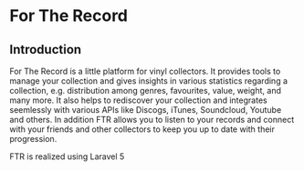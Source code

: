 # For The Record

## Introduction

For The Record is a little platform for vinyl collectors. It provides tools to manage your collection and gives insights in various statistics regarding a collection, e.g. distribution among genres, favourites, value, weight, and many more. It also helps to rediscover your collection and integrates seemlessly with various APIs like Discogs, iTunes, Soundcloud, Youtube and others. In addition FTR allows you to listen to your records and connect with your friends and other collectors to keep you up to date with their progression.

FTR is realized using Laravel 5



